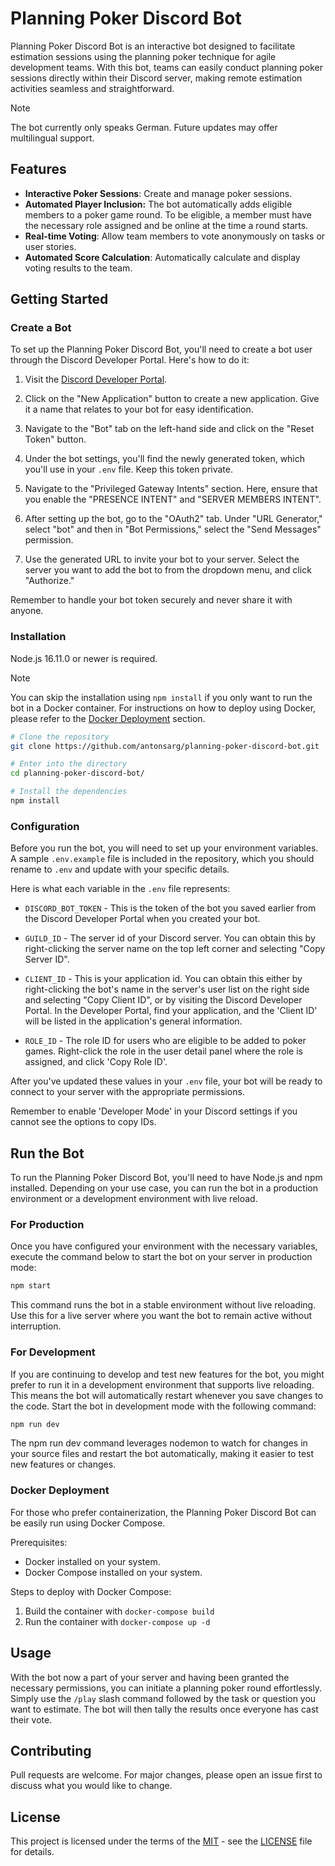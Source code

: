 # Planning Poker Discord Bot

Planning Poker Discord Bot is an interactive bot designed to facilitate estimation sessions using the planning poker technique for agile development teams. With this bot, teams can easily conduct planning poker sessions directly within their Discord server, making remote estimation activities seamless and straightforward.

> [!NOTE]
> The bot currently only speaks German. Future updates may offer multilingual support.

## Features

- **Interactive Poker Sessions**: Create and manage poker sessions.
- **Automated Player Inclusion:** The bot automatically adds eligible members to a poker game round. To be eligible, a member must have the necessary role assigned and be online at the time a round starts.
- **Real-time Voting**: Allow team members to vote anonymously on tasks or user stories.
- **Automated Score Calculation**: Automatically calculate and display voting results to the team.

## Getting Started

### Create a Bot

To set up the Planning Poker Discord Bot, you'll need to create a bot user through the Discord Developer Portal. Here's how to do it:

1. Visit the [Discord Developer Portal](https://discord.com/developers).

2. Click on the "New Application" button to create a new application. Give it a name that relates to your bot for easy identification.

3. Navigate to the "Bot" tab on the left-hand side and click on the "Reset Token" button.

4. Under the bot settings, you'll find the newly generated token, which you'll use in your `.env` file. Keep this token private.

5. Navigate to the "Privileged Gateway Intents" section. Here, ensure that you enable the "PRESENCE INTENT" and "SERVER MEMBERS INTENT".

6. After setting up the bot, go to the "OAuth2" tab. Under "URL Generator," select "bot" and then in "Bot Permissions," select the "Send Messages" permission.

7. Use the generated URL to invite your bot to your server. Select the server you want to add the bot to from the dropdown menu, and click "Authorize."

Remember to handle your bot token securely and never share it with anyone.

### Installation

Node.js 16.11.0 or newer is required.

> [!NOTE]
> You can skip the installation using `npm install` if you only want to run the bot in a Docker container. For instructions on how to deploy using Docker, please refer to the [Docker Deployment](#docker-deployment) section.

```bash
# Clone the repository
git clone https://github.com/antonsarg/planning-poker-discord-bot.git

# Enter into the directory
cd planning-poker-discord-bot/

# Install the dependencies
npm install
```

### Configuration

Before you run the bot, you will need to set up your environment variables. A sample `.env.example` file is included in the repository, which you should rename to `.env` and update with your specific details.

Here is what each variable in the `.env` file represents:

- `DISCORD_BOT_TOKEN` - This is the token of the bot you saved earlier from the Discord Developer Portal when you created your bot.

- `GUILD_ID` - The server id of your Discord server. You can obtain this by right-clicking the server name on the top left corner and selecting "Copy Server ID".

- `CLIENT_ID` - This is your application id. You can obtain this either by right-clicking the bot's name in the server's user list on the right side and selecting "Copy Client ID", or by visiting the Discord Developer Portal. In the Developer Portal, find your application, and the 'Client ID' will be listed in the application's general information.

- `ROLE_ID` - The role ID for users who are eligible to be added to poker games. Right-click the role in the user detail panel where the role is assigned, and click 'Copy Role ID'.

After you've updated these values in your `.env` file, your bot will be ready to connect to your server with the appropriate permissions.

Remember to enable 'Developer Mode' in your Discord settings if you cannot see the options to copy IDs.

## Run the Bot

To run the Planning Poker Discord Bot, you'll need to have Node.js and npm installed. Depending on your use case, you can run the bot in a production environment or a development environment with live reload.

### For Production

Once you have configured your environment with the necessary variables, execute the command below to start the bot on your server in production mode:

```bash
npm start
```

This command runs the bot in a stable environment without live reloading. Use this for a live server where you want the bot to remain active without interruption.

### For Development

If you are continuing to develop and test new features for the bot, you might prefer to run it in a development environment that supports live reloading. This means the bot will automatically restart whenever you save changes to the code. Start the bot in development mode with the following command:

```bash
npm run dev
```

The npm run dev command leverages nodemon to watch for changes in your source files and restart the bot automatically, making it easier to test new features or changes.

### Docker Deployment

For those who prefer containerization, the Planning Poker Discord Bot can be easily run using Docker Compose.

Prerequisites:

- Docker installed on your system.
- Docker Compose installed on your system.

Steps to deploy with Docker Compose:

1. Build the container with `docker-compose build`
2. Run the container with `docker-compose up -d`

## Usage

With the bot now a part of your server and having been granted the necessary permissions, you can initiate a planning poker round effortlessly. Simply use the `/play` slash command followed by the task or question you want to estimate. The bot will then tally the results once everyone has cast their vote.

## Contributing

Pull requests are welcome. For major changes, please open an issue first
to discuss what you would like to change.

## License

This project is licensed under the terms of the [MIT](https://choosealicense.com/licenses/mit/) - see the [LICENSE](LICENSE.txt) file for details.
